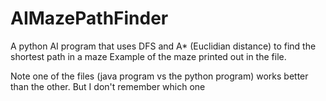 # AIMazePathFinder
A python AI program that uses DFS and A* (Euclidian distance) to find the shortest path in a maze 
Example of the maze printed out in the file. 

Note one of the files (java program vs the python program) works better than the other. But I don't remember which one
